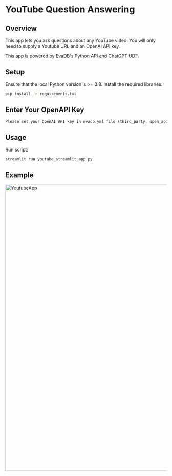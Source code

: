 # YouTube Question Answering

## Overview
This app lets you ask questions about any YouTube video. You will only need to supply a Youtube URL and an OpenAI API key.

This app is powered by EvaDB's Python API and ChatGPT UDF.

## Setup
Ensure that the local Python version is >= 3.8. Install the required libraries:

```bat
pip install -r requirements.txt
```

## Enter Your OpenAPI Key
```bat
Please set your OpenAI API key in evadb.yml file (third_party, open_api_key) or environment variable (OPENAI_KEY)
```

## Usage
Run script: 
```bat
streamlit run youtube_streamlit_app.py
```

## Example

<img width="895" alt="YoutubeApp" src="https://github.com/vivek-mandal/eva/assets/46380919/254f2fd5-7ac6-4a57-a968-f1b7cc7106d8">

